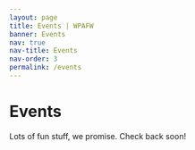 ```yaml
---
layout: page
title: Events | WPAFW
banner: Events
nav: true
nav-title: Events
nav-order: 3
permalink: /events
---
```


# Events

Lots of fun stuff, we promise.
Check back soon!